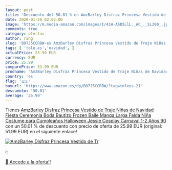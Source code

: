 ```yaml
---
layout: post
title: 'Descuento del 50.01 % en AmzBarley Disfraz Princesa Vestido de Tr'
date: 2020-01-26 02:02:00
image: 'https://m.media-amazon.com/images/I/41H-A5D5LlL._AC_._SL200_.jpg'
comments: true
category: ofertas
author: ring
slug: 'B07J5CCRBW-es AmzBarley Disfraz Princesa Vestido de Traje Niñas de...'
tags: [ 'tole.es','navidad', ]
actualPrice: 25.99 EUR
currency: EUR
price: 25.99
comparePrice: 51.99 EUR
prodname: 'AmzBarley Disfraz Princesa Vestido de Traje Niñas de Navidad Fiesta Ceremonia Boda Bautizo Frozen Baile Manga Larga Falda Niña Costume para Cumpleaños Halloween Jessie Cosplay Carnaval 1-2 Años 90'
country: 'es'
flag: '🇪🇸'
buyurl: 'https://www.amazon.es/dp/B07J5CCRBW/?tag=tolees-21'
descuento: '50.01'
average: '25.99'
---
```


Tienes [AmzBarley Disfraz Princesa Vestido de Traje Niñas de Navidad Fiesta Ceremonia Boda Bautizo Frozen Baile Manga Larga Falda Niña Costume para Cumpleaños Halloween Jessie Cosplay Carnaval 1-2 Años 90](https://www.amazon.es/dp/B07J5CCRBW/?tag=tolees-21) con un 50.01 % de descuento con precio de oferta de 25.99 EUR (original: 51.99 EUR) en el siguiente enlace!

[![AmzBarley Disfraz Princesa Vestido de Tr](https://m.media-amazon.com/images/I/41H-A5D5LlL._AC_._SL200_.jpg)](https://www.amazon.es/dp/B07J5CCRBW/?tag=tolees-21)

ℹ️:


[🛒 Accede a la oferta!!](https://www.amazon.es/dp/B07J5CCRBW/?tag=tolees-21)
